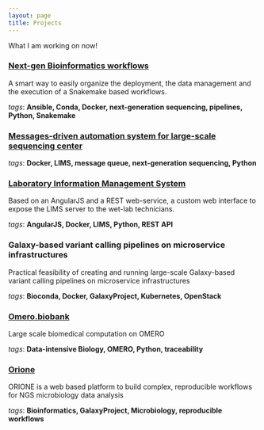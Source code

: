 ```yaml
---
layout: page
title: Projects
---
```

<p class="message">
  What I am working on now!
</p>

### [Next-gen Bioinformatics workflows](biopipelines)
A smart way to easily organize the deployment, the data management and the execution of a Snakemake based workflows.

*tags*: **Ansible, Conda, Docker, next-generation sequencing, pipelines, Python, Snakemake**

### [Messages-driven automation system for large-scale sequencing center](automation)

*tags*: **Docker, LIMS, message queue, next-generation sequencing, Python**

### [Laboratory Information Management System](lims)
Based on an AngularJS and a REST web-service, a custom web interface to expose the LIMS server to the wet-lab technicians.

*tags*: **AngularJS, Docker, LIMS, Python, REST API**

### Galaxy-based variant calling pipelines on microservice infrastructures
Practical feasibility of creating and running large-scale Galaxy-based variant calling pipelines on microservice infrastructures

*tags*: **Bioconda, Docker, GalaxyProject, Kubernetes, OpenStack**


### [Omero.biobank](omero_biobank)
Large scale biomedical computation on OMERO 

*tags*: **Data-intensive Biology, OMERO, Python, traceability** 

### [Orione](orione)
ORIONE is a web based platform to build complex, reproducible workflows for NGS microbiology data analysis

*tags*: **Bioinformatics, GalaxyProject, Microbiology, reproducible workflows** 
